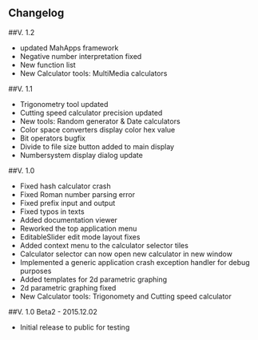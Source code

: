 Changelog
---
##V. 1.2
* updated MahApps framework
* Negative number interpretation fixed
* New function list
* New Calculator tools: MultiMedia calculators

##V. 1.1
* Trigonometry tool updated
* Cutting speed calculator precision updated
* New tools: Random generator & Date calculators
* Color space converters display color hex value
* Bit operators bugfix
* Divide to file size button added to main display
* Numbersystem display dialog update


##V. 1.0
* Fixed hash calculator crash
* Fixed Roman number parsing error
* Fixed prefix input and output
* Fixed typos in texts
* Added documentation viewer
* Reworked the top application menu
* EditableSlider edit mode layout fixes
* Added context menu to the calculator selector tiles
* Calculator selector can now open new calculator in new window
* Implemented a generic application crash exception handler for debug purposes
* Added templates for 2d parametric graphing
* 2d parametric graphing fixed
* New Calculator tools: Trigonomety and Cutting speed calculator

##V. 1.0 Beta2 - 2015.12.02
* Initial release to public for testing